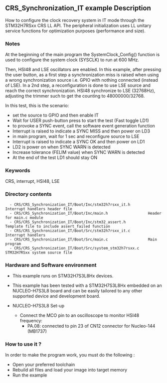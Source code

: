 ## <b>CRS_Synchronization_IT example Description</b>

How to configure the clock recovery system in IT mode through the
STM32H7RSxx CRS LL API. The peripheral initialization uses LL unitary
service functions for optimization purposes (performance and size).

### <b>Notes</b>

At the beginning of the main program the SystemClock_Config() function is used to
configure the system clock (SYSCLK) to run at 600 MHz.

Then, HSI48 and LSE oscillators are enabled.
In this example, after pressing the user button, as a first step a synchronization miss is raised
when using a wrong synchronization source i.e. GPIO with nothing connected (instead of LSE).
In a 2nd step, a reconfiguration is done to use LSE source and reach the correct synchronization.
HSI48 synchronize to LSE (32768Hz), adjusting the trimmer such to get the counting to 48000000/32768.

In this test, this is the scenario:

 - set the source to GPIO and then enable IT
 - Wait for USER push-button press to start the test (Fast toggle LD1)
 - to provoke a SYNC event, call the software event generation function
 - Interrupt is raised to indicate a SYNC MISS and then power on LD3
 - in main program, wait for 1 sec and reconfigure source to LSE
 - Interrupt is raised to indicate a SYNC OK and then power on LD1
 - LD2 is power on when SYNC WARN is detected
 - Increase tolerance (FELIM value) when SYNC WARN is detected
 - At the end of the test LD1 should stay ON


### <b>Keywords</b>

CRS, interrupt, HSI48, LSE

### <b>Directory contents</b>

      - CRS/CRS_Synchronization_IT/Boot/Inc/stm32h7rsxx_it.h          Interrupt handlers header file
      - CRS/CRS_Synchronization_IT/Boot/Inc/main.h                  Header for main.c module
      - CRS/CRS_Synchronization_IT/Boot/Inc/stm32_assert.h          Template file to include assert_failed function
      - CRS/CRS_Synchronization_IT/Boot/Src/stm32h7rsxx_it.c          Interrupt handlers
      - CRS/CRS_Synchronization_IT/Boot/Src/main.c                  Main program
      - CRS/CRS_Synchronization_IT/Boot/Src/system_stm32h7rsxx.c      STM32H7RSxx system source file


### <b>Hardware and Software environment</b>

  - This example runs on STM32H7S3L8Hx devices.

  - This example has been tested with a STM32H7S3L8Hx embedded on an
    NUCLEO-H7S3L8 board and can be easily tailored to any other supported
    device and development board.

  - NUCLEO-H7S3L8 Set-up
    - Connect the MCO pin to an oscilloscope to monitor HSI48 frequency:
      - PA.08: connected to pin 23 of CN12 connector for Nucleo-144 (MB1737)

### <b>How to use it ?</b>

In order to make the program work, you must do the following :

 - Open your preferred toolchain
 - Rebuild all files and load your image into target memory
 - Run the example
